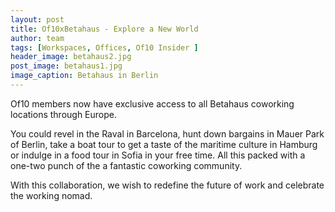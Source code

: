 ```yaml
---
layout: post
title: Of10xBetahaus - Explore a New World
author: team
tags: [Workspaces, Offices, Of10 Insider ]
header_image: betahaus2.jpg
post_image: betahaus1.jpg
image_caption: Betahaus in Berlin
---
```


Of10 members now have exclusive access to all Betahaus coworking locations through Europe.

You could revel in the Raval in Barcelona, hunt down bargains in Mauer Park of Berlin, take a boat tour to get a taste of the maritime culture in Hamburg or indulge in a food tour in Sofia in your free time. All this packed with a one-two punch of the a fantastic coworking community.

With this collaboration, we wish to redefine the future of work and celebrate the working nomad.
